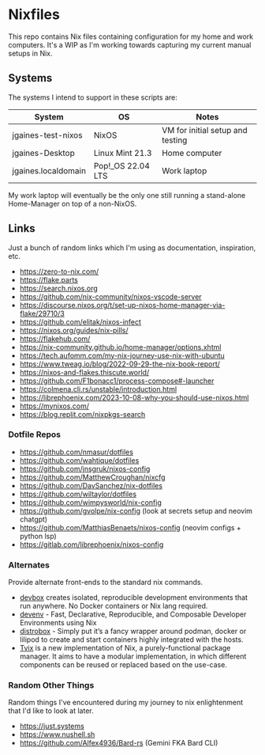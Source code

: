 # Nixfiles

This repo contains Nix files containing configuration for my home and work computers.  It's a WIP as I'm working towards capturing my current manual setups in Nix.

## Systems

The systems I intend to support in these scripts are:

| System              | OS                | Notes                            |
|---------------------|-------------------|----------------------------------|
| jgaines-test-nixos  | NixOS             | VM for initial setup and testing |
| jgaines-Desktop     | Linux Mint 21.3   | Home computer                    |
| jgaines.localdomain | Pop!_OS 22.04 LTS | Work laptop                      |

My work laptop will eventually be the only one still running a stand-alone
Home-Manager on top of a non-NixOS.

## Links

Just a bunch of random links which I'm using as documentation, inspiration, etc.

* https://zero-to-nix.com/
* https://flake.parts
* https://search.nixos.org
* https://github.com/nix-community/nixos-vscode-server
* https://discourse.nixos.org/t/set-up-nixos-home-manager-via-flake/29710/3
* https://github.com/elitak/nixos-infect
* https://nixos.org/guides/nix-pills/
* https://flakehub.com/
* https://nix-community.github.io/home-manager/options.xhtml
* https://tech.aufomm.com/my-nix-journey-use-nix-with-ubuntu
* https://www.tweag.io/blog/2022-09-29-the-nix-book-report/
* https://nixos-and-flakes.thiscute.world/
* https://github.com/F1bonacc1/process-compose#-launcher
* https://colmena.cli.rs/unstable/introduction.html
* https://librephoenix.com/2023-10-08-why-you-should-use-nixos.html
* https://mynixos.com/
* https://blog.replit.com/nixpkgs-search

### Dotfile Repos

* https://github.com/nmasur/dotfiles
* https://github.com/wahtique/dotfiles
* https://github.com/jnsgruk/nixos-config
* https://github.com/MatthewCroughan/nixcfg
* https://github.com/DavSanchez/nix-dotfiles
* https://github.com/wiltaylor/dotfiles
* https://github.com/wimpysworld/nix-config
* https://github.com/gvolpe/nix-config  (look at secrets setup and neovim chatgpt)
* https://github.com/MatthiasBenaets/nixos-config (neovim configs + python lsp)
* https://gitlab.com/librephoenix/nixos-config

### Alternates

Provide alternate front-ends to the standard nix commands.

* [devbox](https://www.jetpack.io/devbox) creates isolated, reproducible
  development environments that run anywhere. No Docker containers or Nix lang
  required.
* [devenv](https://devenv.sh/) - Fast, Declarative, Reproducible, and Composable
  Developer Environments using Nix
* [distrobox](https://distrobox.it/) - Simply put it’s a fancy wrapper around
  podman, docker or lilipod to create and start containers highly integrated
  with the hosts.
* [Tvix](https://tvix.dev) is a new implementation of Nix, a purely-functional
  package manager. It aims to have a modular implementation, in which different
  components can be reused or replaced based on the use-case.

### Random Other Things

Random things I've encountered during my journey to nix enlightenment that I'd
like to look at later.

* https://just.systems
* https://www.nushell.sh
* https://github.com/Alfex4936/Bard-rs (Gemini FKA Bard CLI)